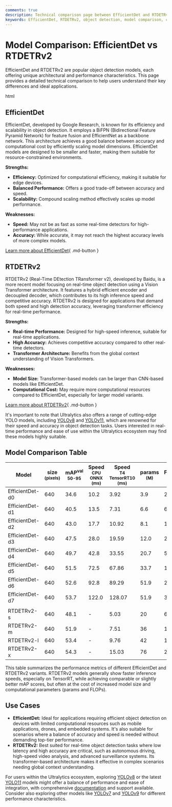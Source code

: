 ```yaml
---
comments: true
description: Technical comparison page between EfficientDet and RTDETRv2 object detection models, focusing on architecture, performance, use cases, and metrics like mAP and inference speed.
keywords: EfficientDet, RTDETRv2, object detection, model comparison, computer vision, Ultralytics, YOLO, mAP, inference speed, architecture, performance, use cases
---
```


# Model Comparison: EfficientDet vs RTDETRv2

EfficientDet and RTDETRv2 are popular object detection models, each offering unique architectural and performance characteristics. This page provides a detailed technical comparison to help users understand their key differences and ideal applications.

html

<script async src="https://cdn.jsdelivr.net/npm/chart.js@3.9.1/dist/chart.min.js"></script>
<script defer src="../../javascript/benchmark.js"></script>

<canvas id="modelComparisonChart" width="1024" height="400" active-models='["EfficientDet", "RTDETRv2"]'></canvas>

## EfficientDet

EfficientDet, developed by Google Research, is known for its efficiency and scalability in object detection. It employs a BiFPN (Bidirectional Feature Pyramid Network) for feature fusion and EfficientNet as a backbone network. This architecture achieves a good balance between accuracy and computational cost by efficiently scaling model dimensions. EfficientDet models are designed to be smaller and faster, making them suitable for resource-constrained environments.

**Strengths:**

- **Efficiency:** Optimized for computational efficiency, making it suitable for edge devices.
- **Balanced Performance:** Offers a good trade-off between accuracy and speed.
- **Scalability:** Compound scaling method effectively scales up model performance.

**Weaknesses:**

- **Speed:** May not be as fast as some real-time detectors for high-performance applications.
- **Accuracy:** While accurate, it may not reach the highest accuracy levels of more complex models.

[Learn more about EfficientDet](https://arxiv.org/abs/1911.09070){ .md-button }

## RTDETRv2

RTDETRv2 (Real-Time DEtection TRansformer v2), developed by Baidu, is a more recent model focusing on real-time object detection using a Vision Transformer architecture. It features a hybrid efficient encoder and decoupled decoder, which contributes to its high inference speed and competitive accuracy. RTDETRv2 is designed for applications that demand both speed and high detection accuracy, leveraging transformer efficiency for real-time performance.

**Strengths:**

- **Real-time Performance:** Designed for high-speed inference, suitable for real-time applications.
- **High Accuracy:** Achieves competitive accuracy compared to other real-time detectors.
- **Transformer Architecture:** Benefits from the global context understanding of Vision Transformers.

**Weaknesses:**

- **Model Size:** Transformer-based models can be larger than CNN-based models like EfficientDet.
- **Computational Cost:** May require more computational resources compared to EfficientDet, especially for larger model variants.

[Learn more about RTDETRv2](https://docs.ultralytics.com/models/rtdetr/){ .md-button }

It's important to note that Ultralytics also offers a range of cutting-edge YOLO models, including [YOLOv8](https://docs.ultralytics.com/models/yolov8/) and [YOLOv11](https://docs.ultralytics.com/models/yolo11/), which are renowned for their speed and accuracy in object detection tasks. Users interested in real-time performance and ease of use within the Ultralytics ecosystem may find these models highly suitable.

## Model Comparison Table

| Model           | size<br><sup>(pixels) | mAP<sup>val<br>50-95 | Speed<br><sup>CPU ONNX<br>(ms) | Speed<br><sup>T4 TensorRT10<br>(ms) | params<br><sup>(M) | FLOPs<br><sup>(B) |
| --------------- | --------------------- | -------------------- | ------------------------------ | ----------------------------------- | ------------------ | ----------------- |
| EfficientDet-d0 | 640                   | 34.6                 | 10.2                           | 3.92                                | 3.9                | 2.54              |
| EfficientDet-d1 | 640                   | 40.5                 | 13.5                           | 7.31                                | 6.6                | 6.1               |
| EfficientDet-d2 | 640                   | 43.0                 | 17.7                           | 10.92                               | 8.1                | 11.0              |
| EfficientDet-d3 | 640                   | 47.5                 | 28.0                           | 19.59                               | 12.0               | 24.9              |
| EfficientDet-d4 | 640                   | 49.7                 | 42.8                           | 33.55                               | 20.7               | 55.2              |
| EfficientDet-d5 | 640                   | 51.5                 | 72.5                           | 67.86                               | 33.7               | 130.0             |
| EfficientDet-d6 | 640                   | 52.6                 | 92.8                           | 89.29                               | 51.9               | 226.0             |
| EfficientDet-d7 | 640                   | 53.7                 | 122.0                          | 128.07                              | 51.9               | 325.0             |
|                 |                       |                      |                                |                                     |                    |                   |
| RTDETRv2-s      | 640                   | 48.1                 | -                              | 5.03                                | 20                 | 60                |
| RTDETRv2-m      | 640                   | 51.9                 | -                              | 7.51                                | 36                 | 100               |
| RTDETRv2-l      | 640                   | 53.4                 | -                              | 9.76                                | 42                 | 136               |
| RTDETRv2-x      | 640                   | 54.3                 | -                              | 15.03                               | 76                 | 259               |

This table summarizes the performance metrics of different EfficientDet and RTDETRv2 variants. RTDETRv2 models generally show faster inference speeds, especially on TensorRT, while achieving comparable or slightly better mAP scores, but often at the cost of increased model size and computational parameters (params and FLOPs).

## Use Cases

- **EfficientDet:** Ideal for applications requiring efficient object detection on devices with limited computational resources such as mobile applications, drones, and embedded systems. It's also suitable for scenarios where a balance of accuracy and speed is needed without demanding top-tier performance.
- **RTDETRv2:** Best suited for real-time object detection tasks where low latency and high accuracy are critical, such as autonomous driving, high-speed video analysis, and advanced surveillance systems. Its transformer-based architecture makes it effective in complex scenarios needing global context understanding.

For users within the Ultralytics ecosystem, exploring [YOLOv8](https://docs.ultralytics.com/models/yolov8/) or the latest [YOLO11](https://docs.ultralytics.com/models/yolo11/) models might offer a balance of performance and ease of integration, with comprehensive [documentation](https://docs.ultralytics.com/guides/) and support available. Consider also exploring other models like [YOLOv7](https://docs.ultralytics.com/models/yolov7/) and [YOLOv9](https://docs.ultralytics.com/models/yolov9/) for different performance characteristics.
